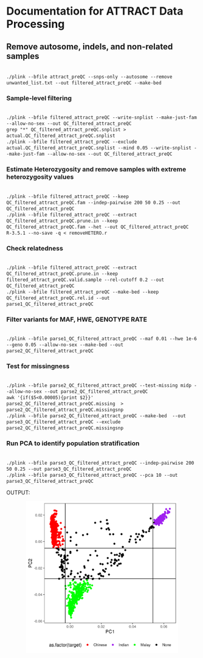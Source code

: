 ###
# Documentation for ATTRACT Data Processing  
###

## Remove autosome, indels, and non-related samples  
```  

./plink --bfile attract_preQC --snps-only --autosome --remove unwanted_list.txt --out filtered_attract_preQC --make-bed  

```  
  


### Sample-level filtering  
```  

./plink --bfile filtered_attract_preQC --write-snplist --make-just-fam --allow-no-sex --out QC_filtered_attract_preQC
grep "*" QC_filtered_attract_preQC.snplist > actual.QC_filtered_attract_preQC.snplist
./plink --bfile filtered_attract_preQC --exclude actual.QC_filtered_attract_preQC.snplist --mind 0.05 --write-snplist --make-just-fam --allow-no-sex --out QC_filtered_attract_preQC  

```  



### Estimate Heterozygosity and remove samples with extreme heterozygosity values  
 
```  

./plink --bfile filtered_attract_preQC --keep QC_filtered_attract_preQC.fam --indep-pairwise 200 50 0.25 --out QC_filtered_attract_preQC  
./plink --bfile filtered_attract_preQC --extract QC_filtered_attract_preQC.prune.in --keep QC_filtered_attract_preQC.fam --het --out QC_filtered_attract_preQC  
R-3.5.1 --no-save -q < removeHETERO.r  
```  
  
### Check relatedness  

```   

./plink --bfile filtered_attract_preQC --extract QC_filtered_attract_preQC.prune.in --keep filtered_attract_preQC.valid.sample --rel-cutoff 0.2 --out QC_filtered_attract_preQC   
./plink --bfile filtered_attract_preQC --make-bed --keep QC_filtered_attract_preQC.rel.id --out parse1_QC_filtered_attract_preQC  
```  

### Filter variants for MAF, HWE, GENOTYPE RATE  
```  

./plink --bfile parse1_QC_filtered_attract_preQC --maf 0.01 --hwe 1e-6 --geno 0.05 --allow-no-sex --make-bed --out parse2_QC_filtered_attract_preQC    
```  
  
### Test for missingness  
```  

./plink --bfile parse2_QC_filtered_attract_preQC --test-missing midp --allow-no-sex --out parse2_QC_filtered_attract_preQC  
awk '{if($5<0.00005){print $2}}' parse2_QC_filtered_attract_preQC.missing  > parse2_QC_filtered_attract_preQC.missingsnp    
./plink --bfile parse2_QC_filtered_attract_preQC --make-bed  --out parse3_QC_filtered_attract_preQC --exclude parse2_QC_filtered_attract_preQC.missingsnp    
```  

### Run PCA to identify population stratification  
```  

./plink --bfile parse3_QC_filtered_attract_preQC --indep-pairwise 200 50 0.25 --out parse3_QC_filtered_attract_preQC  
./plink --bfile parse3_QC_filtered_attract_preQC --pca 10 --out parse3_QC_filtered_attract_preQC  
```  

OUTPUT:  

<p align="center">
  <img height="400" src="https://github.com/lwtan90/ATTRACTgenome/blob/master/img/PC12.png">
</p>  

